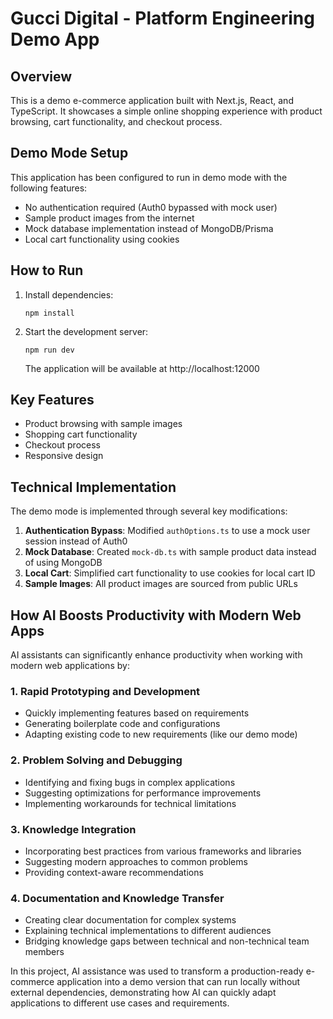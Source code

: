 # Gucci Digital - Platform Engineering Demo App

## Overview
This is a demo e-commerce application built with Next.js, React, and TypeScript. It showcases a simple online shopping experience with product browsing, cart functionality, and checkout process.

## Demo Mode Setup
This application has been configured to run in demo mode with the following features:
- No authentication required (Auth0 bypassed with mock user)
- Sample product images from the internet
- Mock database implementation instead of MongoDB/Prisma
- Local cart functionality using cookies

## How to Run
1. Install dependencies:
   ```
   npm install
   ```

2. Start the development server:
   ```
   npm run dev
   ```
   The application will be available at http://localhost:12000

## Key Features
- Product browsing with sample images
- Shopping cart functionality
- Checkout process
- Responsive design

## Technical Implementation
The demo mode is implemented through several key modifications:

1. **Authentication Bypass**: Modified `authOptions.ts` to use a mock user session instead of Auth0
2. **Mock Database**: Created `mock-db.ts` with sample product data instead of using MongoDB
3. **Local Cart**: Simplified cart functionality to use cookies for local cart ID
4. **Sample Images**: All product images are sourced from public URLs

## How AI Boosts Productivity with Modern Web Apps

AI assistants can significantly enhance productivity when working with modern web applications by:

### 1. Rapid Prototyping and Development
- Quickly implementing features based on requirements
- Generating boilerplate code and configurations
- Adapting existing code to new requirements (like our demo mode)

### 2. Problem Solving and Debugging
- Identifying and fixing bugs in complex applications
- Suggesting optimizations for performance improvements
- Implementing workarounds for technical limitations

### 3. Knowledge Integration
- Incorporating best practices from various frameworks and libraries
- Suggesting modern approaches to common problems
- Providing context-aware recommendations

### 4. Documentation and Knowledge Transfer
- Creating clear documentation for complex systems
- Explaining technical implementations to different audiences
- Bridging knowledge gaps between technical and non-technical team members

In this project, AI assistance was used to transform a production-ready e-commerce application into a demo version that can run locally without external dependencies, demonstrating how AI can quickly adapt applications to different use cases and requirements.